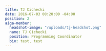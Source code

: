 ```yaml
---
title: TJ Cichecki
date: 2016-07-03 00:20:00 -04:00
position: 2
aiga-member:
  headshot-image: "/uploads/tj-headshot.png"
  name: TJ Cichecki
  position: Programming Coordinator
  bio: test, test
---
```


